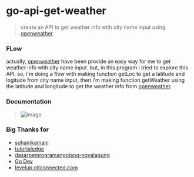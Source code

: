 # go-api-get-weather
> create an API to get weather info with city name input using [openweather](https://openweathermap.org/)

### FLow
actually, [openweather](https://openweathermap.org/) have been provide an easy way for me to get weather info with city name input. but, in this program i tried to explore this API. so, i'm doing a flow with making function getLoc to get a latitude and logitude from city name input, then i'm making function getWeather using the latitude and longitude to get the weather info from [openweather](https://openweathermap.org/).

### Documentation
> ![image](https://user-images.githubusercontent.com/37493831/193824861-bc0f10cf-2575-498e-b1f1-fe482bddbd6a.png)

### Big Thanks for
- [sohamkamani](https://www.sohamkamani.com/golang/json/)
- [tutorialedge](https://tutorialedge.net/golang/consuming-restful-api-with-go/)
- [dasarpemrogramangolang-novalagung](https://dasarpemrogramangolang.novalagung.com/A-client-http-request-simple.html)
- [Go Dev](https://go.dev/talks/2015/json.slide#11)
- [levelup.gitconnected.com](https://levelup.gitconnected.com/consuming-a-rest-api-using-golang-b323602ba9d8)
